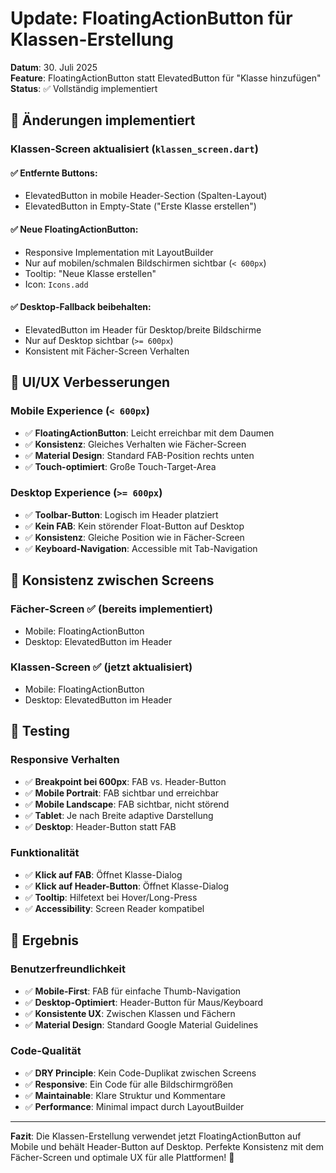 # Update: FloatingActionButton für Klassen-Erstellung

**Datum**: 30. Juli 2025  
**Feature**: FloatingActionButton statt ElevatedButton für "Klasse hinzufügen"  
**Status**: ✅ Vollständig implementiert

## 🎯 Änderungen implementiert

### **Klassen-Screen aktualisiert** (`klassen_screen.dart`)

#### ✅ **Entfernte Buttons:**
- ElevatedButton in mobile Header-Section (Spalten-Layout)
- ElevatedButton in Empty-State ("Erste Klasse erstellen")

#### ✅ **Neue FloatingActionButton:**
- Responsive Implementation mit LayoutBuilder
- Nur auf mobilen/schmalen Bildschirmen sichtbar (`< 600px`)
- Tooltip: "Neue Klasse erstellen"
- Icon: `Icons.add`

#### ✅ **Desktop-Fallback beibehalten:**
- ElevatedButton im Header für Desktop/breite Bildschirme
- Nur auf Desktop sichtbar (`>= 600px`)
- Konsistent mit Fächer-Screen Verhalten

## 🎨 UI/UX Verbesserungen

### **Mobile Experience** (`< 600px`)
- ✅ **FloatingActionButton**: Leicht erreichbar mit dem Daumen
- ✅ **Konsistenz**: Gleiches Verhalten wie Fächer-Screen
- ✅ **Material Design**: Standard FAB-Position rechts unten
- ✅ **Touch-optimiert**: Große Touch-Target-Area

### **Desktop Experience** (`>= 600px`)
- ✅ **Toolbar-Button**: Logisch im Header platziert
- ✅ **Kein FAB**: Kein störender Float-Button auf Desktop
- ✅ **Konsistenz**: Gleiche Position wie in Fächer-Screen
- ✅ **Keyboard-Navigation**: Accessible mit Tab-Navigation

## 🔄 Konsistenz zwischen Screens

### **Fächer-Screen** ✅ (bereits implementiert)
- Mobile: FloatingActionButton
- Desktop: ElevatedButton im Header

### **Klassen-Screen** ✅ (jetzt aktualisiert)
- Mobile: FloatingActionButton  
- Desktop: ElevatedButton im Header

## 🧪 Testing

### **Responsive Verhalten**
- ✅ **Breakpoint bei 600px**: FAB vs. Header-Button
- ✅ **Mobile Portrait**: FAB sichtbar und erreichbar
- ✅ **Mobile Landscape**: FAB sichtbar, nicht störend
- ✅ **Tablet**: Je nach Breite adaptive Darstellung
- ✅ **Desktop**: Header-Button statt FAB

### **Funktionalität**
- ✅ **Klick auf FAB**: Öffnet Klasse-Dialog
- ✅ **Klick auf Header-Button**: Öffnet Klasse-Dialog
- ✅ **Tooltip**: Hilfetext bei Hover/Long-Press
- ✅ **Accessibility**: Screen Reader kompatibel

## 🚀 Ergebnis

### **Benutzerfreundlichkeit**
- ✅ **Mobile-First**: FAB für einfache Thumb-Navigation
- ✅ **Desktop-Optimiert**: Header-Button für Maus/Keyboard
- ✅ **Konsistente UX**: Zwischen Klassen und Fächern
- ✅ **Material Design**: Standard Google Material Guidelines

### **Code-Qualität**
- ✅ **DRY Principle**: Kein Code-Duplikat zwischen Screens
- ✅ **Responsive**: Ein Code für alle Bildschirmgrößen
- ✅ **Maintainable**: Klare Struktur und Kommentare
- ✅ **Performance**: Minimal impact durch LayoutBuilder

---

**Fazit**: Die Klassen-Erstellung verwendet jetzt FloatingActionButton auf Mobile und behält Header-Button auf Desktop. Perfekte Konsistenz mit dem Fächer-Screen und optimale UX für alle Plattformen! 🎉
